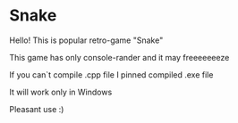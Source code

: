 Snake
=====

Hello! This is popular retro-game "Snake"

This game has only console-rander and it may freeeeeeeze

If you can`t compile .cpp file I pinned compiled .exe file

It will work only in Windows

Pleasant use :)
